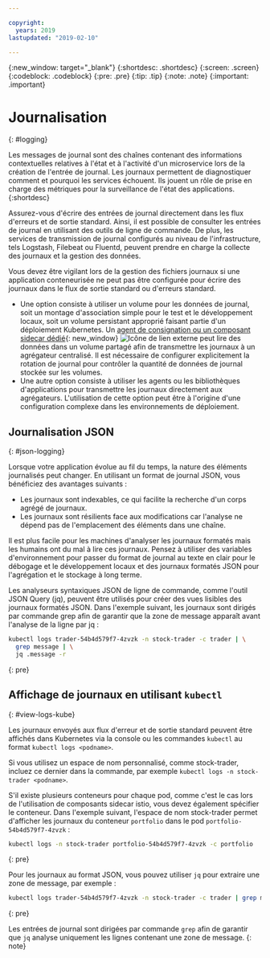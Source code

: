 ```yaml
---

copyright:
  years: 2019
lastupdated: "2019-02-10"

---
```


{:new_window: target="_blank"}
{:shortdesc: .shortdesc}
{:screen: .screen}
{:codeblock: .codeblock}
{:pre: .pre}
{:tip: .tip}
{:note: .note}
{:important: .important}

# Journalisation
{: #logging}

Les messages de journal sont des chaînes contenant des informations contextuelles relatives à l'état et à l'activité d'un microservice lors de la création de l'entrée de journal. Les journaux permettent de diagnostiquer comment et pourquoi les services échouent. Ils jouent un rôle de prise en charge des métriques pour la surveillance de l'état des applications.
{:shortdesc}

Assurez-vous d'écrire des entrées de journal directement dans les flux d'erreurs et de sortie standard. Ainsi, il est possible de consulter les entrées de journal en utilisant des outils de ligne de commande. De plus, les services de transmission de journal configurés au niveau de l'infrastructure, tels Logstash, Filebeat ou Fluentd, peuvent prendre en charge la collecte des journaux et la gestion des données.

Vous devez être vigilant lors de la gestion des fichiers journaux si une application conteneurisée ne peut pas être configurée pour écrire des journaux dans le flux de sortie standard ou d'erreurs standard.

* Une option consiste à utiliser un volume pour les données de journal, soit un montage d'association simple pour le test et le développement locaux, soit un volume persistant approprié faisant partie d'un déploiement Kubernetes. Un [agent de consignation ou un composant sidecar dédié](https://kubernetes.io/docs/concepts/cluster-administration/logging/#sidecar-container-with-a-logging-agent){: new_window} ![Icône de lien externe](../icons/launch-glyph.svg "Icône de lien externe") peut lire des données dans un volume partagé afin de transmettre les journaux à un agrégateur centralisé. Il est nécessaire de configurer explicitement la rotation de journal pour contrôler la quantité de données de journal stockée sur les volumes.
* Une autre option consiste à utiliser les agents ou les bibliothèques d'applications pour transmettre les journaux directement aux agrégateurs. L'utilisation de cette option peut être à l'origine d'une configuration complexe dans les environnements de déploiement.

## Journalisation JSON
{: #json-logging}

Lorsque votre application évolue au fil du temps, la nature des éléments journalisés peut changer. En utilisant un format de journal JSON, vous bénéficiez des avantages suivants :

* Les journaux sont indexables, ce qui facilite la recherche d'un corps agrégé de journaux.
* Les journaux sont résilients face aux modifications car l'analyse ne dépend pas de l'emplacement des éléments dans une chaîne.

Il est plus facile pour les machines d'analyser les journaux formatés mais les humains ont du mal à lire ces journaux. Pensez à utiliser des variables d'environnement pour passer du format de journal au texte en clair pour le débogage et le développement locaux et des journaux formatés JSON pour l'agrégation et le stockage à long terme.

Les analyseurs syntaxiques JSON de ligne de commande, comme l'outil JSON Query (jq), peuvent être utilisés pour créer des vues lisibles des journaux formatés JSON. Dans l'exemple suivant, les journaux sont dirigés par commande grep afin de garantir que la zone de message apparaît avant l'analyse de la ligne par jq :

```bash
kubectl logs trader-54b4d579f7-4zvzk -n stock-trader -c trader | \
  grep message | \
  jq .message -r
```
{: pre}

## Affichage de journaux en utilisant `kubectl`
{: #view-logs-kube}

Les journaux envoyés aux flux d'erreur et de sortie standard peuvent être affichés dans Kubernetes via la console ou les commandes `kubectl` au format `kubectl logs <podname>`.

Si vous utilisez un espace de nom personnalisé, comme stock-trader, incluez ce dernier dans la commande, par exemple `kubectl logs -n stock-trader <podname>`.

S'il existe plusieurs conteneurs pour chaque pod, comme c'est le cas lors de l'utilisation de composants sidecar istio, vous devez également spécifier le conteneur. Dans l'exemple suivant, l'espace de nom stock-trader permet d'afficher les journaux du conteneur `portfolio` dans le pod `portfolio-54b4d579f7-4zvzk` :

```bash
kubectl logs -n stock-trader portfolio-54b4d579f7-4zvzk -c portfolio
```
{: pre}

Pour les journaux au format JSON, vous pouvez utiliser `jq` pour extraire une zone de message, par exemple :

```bash
kubectl logs trader-54b4d579f7-4zvzk -n stock-trader -c trader | grep message | jq .message -r
```
{: pre}

Les entrées de journal sont dirigées par commande `grep` afin de garantir que `jq` analyse uniquement les lignes contenant une zone de message.
{: note}
